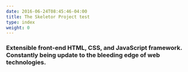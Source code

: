 ```yaml
---
date: 2016-06-24T08:45:46-04:00
title: The Skeletor Project test
type: index
weight: 0
---
```


### Extensible front-end HTML, CSS, and JavaScript framework. Constantly being update to the bleeding edge of web technologies.